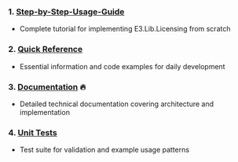 ### 1. [Step-by-Step-Usage-Guide](./Step-by-Step-Usage-Guide.md)
   - Complete tutorial for implementing E3.Lib.Licensing from scratch

### 2. [Quick Reference](./Quick-Reference.md)
   - Essential information and code examples for daily development

### 3. [Documentation](./Documentation.md) 🔥
   - Detailed technical documentation covering architecture and implementation

### 4. [Unit Tests](./../src/branch/trunk/Solution.Tests)
   - Test suite for validation and example usage patterns
